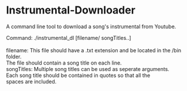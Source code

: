 # Instrumental-Downloader
A command line tool to download a song's instrumental from Youtube.

<p>Command: ./instrumental_dl [filename/ songTitles..]<br><br>
  filename:     This file should have a .txt extension and be located in the /bin folder.<br>
                The file should contain a song title on each line.<br>
  songTitles:   Multiple song titles can be used as seperate arguments.<br>
                Each song title should be contained in quotes so that all the <br>
                spaces are included.<p>
